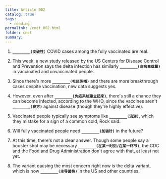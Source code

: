 ```yaml
---
title: Article 002
catalog: true
tags: 
  - reading
permalink: /cnet_002.html
folder: cnet
summary: 
---
```


1. <b data-toggle="tooltip" data-original-title="{{site.data.answers.cnet_d_2_a1}}">`________(突破性)`</b> COVID cases among the fully vaccinated are real.

2. This week, a new study released by the US Centers for Disease Control and Prevention says the delta infection has similarly <b data-toggle="tooltip" data-original-title="{{site.data.answers.cnet_d_2_b1}}">`________(高病毒载量)`</b> in vaccinated and unvaccinated people.

3. Since there's more <b data-toggle="tooltip" data-original-title="{{site.data.answers.cnet_d_2_c1}}">`________(社区传播)`</b> and there are more breakthrough cases despite vaccination, new data suggests yes.

4. However, even after <b data-toggle="tooltip" data-original-title="{{site.data.answers.cnet_d_2_d1}}">`________(免疫系统建立起来)`</b>, there's still a chance they can become infected, according to the WHO, since the vaccines aren't <b data-toggle="tooltip" data-original-title="{{site.data.answers.cnet_d_2_d2}}">`________(良方)`</b> against disease (though they're highly effective).

5. Vaccinated people typically see symptoms like <b data-toggle="tooltip" data-original-title="{{site.data.answers.cnet_d_2_e1}}">`________(流涕)`</b>, which they mistake for a sign of a common cold, Rock said.

6. Will fully vaccinated people need <b data-toggle="tooltip" data-original-title="{{site.data.answers.cnet_d_2_f1}}">`________(加强针)`</b> in the future?

7. At this time, there's not a clear answer. Though some people say a booster shot may be necessary <b data-toggle="tooltip" data-original-title="{{site.data.answers.cnet_d_2_g1}}">`________(在某一时刻/在某一环节)`</b>, the CDC and the Food and Drug Administration don't agree with that, at least not yet.

8. The variant causing the most concern right now is the delta variant, which is now <b data-toggle="tooltip" data-original-title="{{site.data.answers.cnet_d_2_h1}}">`________(主导菌株)`</b> in the US and other countries.